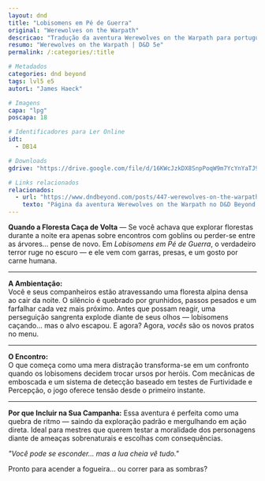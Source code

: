 ```yaml
---
layout: dnd
title: "Lobisomens em Pé de Guerra"
original: "Werewolves on the Warpath"
descricao: "Tradução da aventura Werewolves on the Warpath para português do Brasil, aventuras de D&D 5e."
resumo: "Werewolves on the Warpath | D&D 5e"
permalink: /:categories/:title

# Metadados
categories: dnd beyond
tags: lvl5 e5
autorL: "James Haeck"

# Imagens
capa: "lpg"
poscapa: 18

# Identificadores para Ler Online
idt:
  - DB14

# Downloads
gdrive: "https://drive.google.com/file/d/16KWcJzkDX8SnpPoqW9m7YcYnYaTJ90YP/view?usp=drive_link"

# Links relacionados
relacionados:
  - url: "https://www.dndbeyond.com/posts/447-werewolves-on-the-warpath"
    texto: "Página da aventura Werewolves on the Warpath no D&D Beyond (em inglês)"
---
```


**Quando a Floresta Caça de Volta** — Se você achava que explorar florestas durante a noite era apenas sobre encontros
com goblins ou perder-se entre as árvores... pense de novo. Em _Lobisomens em Pé de Guerra_, o verdadeiro terror ruge no
escuro — e ele vem com garras, presas, e um gosto por carne humana.

---

**A Ambientação:**  
Você e seus companheiros estão atravessando uma floresta alpina densa ao cair da noite. O silêncio é quebrado por
grunhidos, passos pesados e um farfalhar cada vez mais próximo. Antes que possam reagir, uma perseguição sangrenta
explode diante de seus olhos — lobisomens caçando... mas o alvo escapou. E agora? Agora, _vocês_ são os novos pratos no
menu.

---

**O Encontro:**  
O que começa como uma mera distração transforma-se em um confronto quando os lobisomens decidem trocar ursos por heróis.
Com mecânicas de emboscada e um sistema de detecção baseado em testes de Furtividade e Percepção, o jogo oferece tensão
desde o primeiro instante.

---

**Por que Incluir na Sua Campanha:** Essa aventura é perfeita como uma quebra de ritmo — saindo da exploração padrão e
mergulhando em ação direta. Ideal para mestres que querem testar a moralidade dos personagens diante de ameaças
sobrenaturais e escolhas com consequências.

_"Você pode se esconder... mas a lua cheia vê tudo."_

Pronto para acender a fogueira... ou correr para as sombras?
